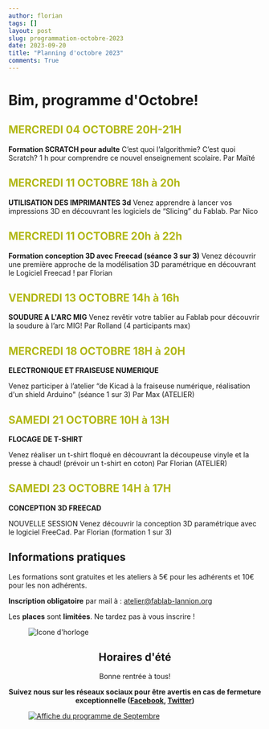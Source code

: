 ```yaml
---
author: florian
tags: []
layout: post
slug: programmation-octobre-2023
date: 2023-09-20
title: "Planning d'octobre 2023"
comments: True
---
```

Bim, programme d'Octobre!
========

<span style="color: #B1B714">MERCREDI 04 OCTOBRE 20H-21H</span>
--------
**Formation SCRATCH pour adulte**
C’est quoi l’algorithmie? C’est quoi Scratch? 1 h pour comprendre ce nouvel enseignement scolaire. Par Maïté


<span style="color: #B1B714">MERCREDI 11 OCTOBRE 18h à 20h</span>
--------
**UTILISATION DES IMPRIMANTES 3d**
Venez apprendre à lancer vos impressions 3D en
découvrant les logiciels de “Slicing” du Fablab. Par Nico

<span style="color: #B1B714">MERCREDI 11 OCTOBRE 20h à 22h</span>
--------
**Formation conception 3D avec Freecad (séance 3 sur 3)**
Venez découvrir une première approche de la modélisation 3D paramétrique en découvrant le Logiciel Freecad ! par Florian

<span style="color: #B1B714">VENDREDI 13 OCTOBRE 14h à 16h</span>
--------
**SOUDURE A L'ARC MIG**
Venez revêtir votre tablier au Fablab pour découvrir la soudure à l’arc MIG!  Par Rolland (4 participants max)

<span style="color: #B1B714">MERCREDI 18 OCTOBRE 18H à 20H</span>
--------
**ELECTRONIQUE ET FRAISEUSE NUMERIQUE**

Venez participer à l’atelier “de Kicad à la fraiseuse numérique, réalisation d'un shield Arduino" (séance 1 sur 3)
Par Max (ATELIER)

<span style="color: #B1B714">SAMEDI 21 OCTOBRE 10H à 13H</span>
--------
**FLOCAGE DE T-SHIRT**

Venez réaliser un t-shirt floqué en découvrant la découpeuse vinyle et la presse à chaud! (prévoir un t-shirt en coton)
Par Florian  (ATELIER)

<span style="color: #B1B714">SAMEDI 23 OCTOBRE 14H à 17H</span>
--------
**CONCEPTION 3D FREECAD**

NOUVELLE SESSION 
Venez découvrir la conception 3D paramétrique avec le logiciel FreeCad. Par Florian (formation 1 sur 3)

Informations pratiques
--------
Les formations sont gratuites et les ateliers à 5€ pour les adhérents et 10€ pour les non adhérents.

**Inscription obligatoire** par mail à : 
atelier@fablab-lannion.org

Les **places** sont **limitées**. Ne tardez pas à vous inscrire !


<figure>
<img src="{{ site.static_url }}/icone-horloge.png" alt="Icone d'horloge" />
</figure> 
<div align="center">
<h2>Horaires d'été</h2>

<p>Bonne rentrée à tous! </p>
<p><b>Suivez nous sur les réseaux sociaux pour être avertis en cas de fermeture exceptionnelle (<a href="https://www.facebook.com/fablablannion">Facebook</a>, <a href="https://twitter.com/notifications">Twitter</a>)</b></p>
</div>

<figure>
	<a href="{{ site.static_url }}/ProgFabLSept2023.png"><img src="{{ site.static_url }}/ProgFabLSept2023.png" alt="Affiche du programme de Septembre"></a>
</figure>
